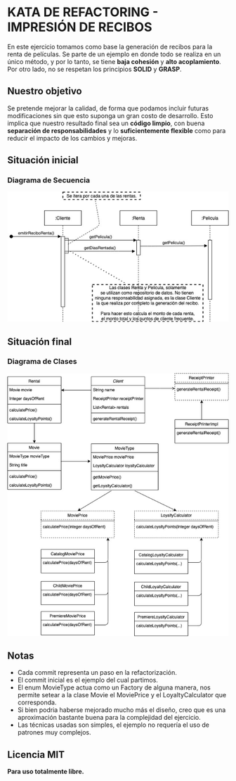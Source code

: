 # KATA DE REFACTORING - IMPRESIÓN DE RECIBOS
En este ejercicio tomamos como base la generación de recibos para la renta de películas. Se parte de un ejemplo en donde todo se 
realiza en un único método, y por lo tanto, se tiene **baja cohesión** y **alto acoplamiento**. Por otro lado, 
no se respetan los principios **SOLID** y **GRASP**.

## Nuestro objetivo
Se pretende mejorar la calidad, de forma que podamos incluir futuras modificaciones sin que esto suponga un gran costo de desarrollo. Esto implica 
que nuestro resultado final sea un **código limpio**, con buena **separación de responsabilidades** y lo **suficientemente flexible** como para reducir 
el impacto de los cambios y mejoras.

## Situación inicial

### Diagrama de Secuencia

<p align="center">
  <img src="https://github.com/alanlapierre/refactoring-kata/blob/master/images/kata_refactoring_inicial_secuencia.jpg" alt="Diagrama de secuencia inicial"/>
</p>

## Situación final

### Diagrama de Clases

<p align="center">
  <img src="https://github.com/alanlapierre/refactoring-kata/blob/master/images/kata_refactoring_final_clases.jpg" alt="Diagrama de clases final"/>
</p>

## Notas
* Cada commit representa un paso en la refactorización.
* El commit inicial es el ejemplo del cual partimos.
* El enum MovieType actua como un Factory de alguna manera, nos permite setear a la clase Movie el MoviePrice y el LoyaltyCalculator que corresponda.
* Si bien podria haberse mejorado mucho más el diseño, creo que es una aproximación bastante buena para la complejidad del ejercicio.
* Las técnicas usadas son simples, el ejemplo no requería el uso de patrones muy complejos.

## Licencia MIT
**Para uso totalmente libre.**
